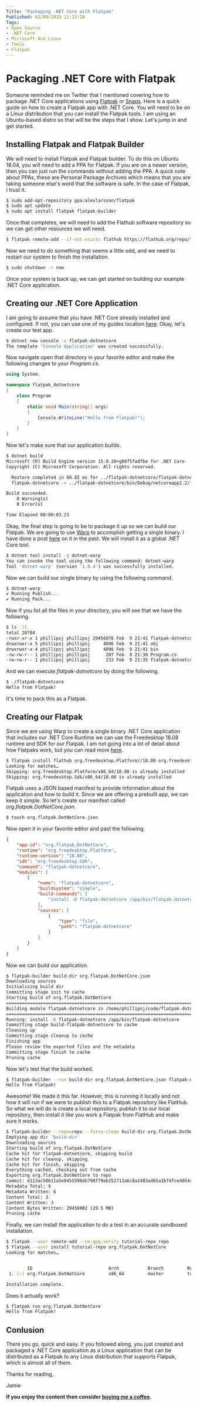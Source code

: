 ```yaml
---
Title: "Packaging .NET Core with Flatpak"
Published: 02/09/2019 21:23:20
Tags: 
- Open Source
- .NET Core
- Microsoft And Linux
- Tools
- Flatpak
---
```

# Packaging .NET Core with Flatpak

Someone reminded me on Twitter that I mentioned covering how to package .NET Core applications using [Flatpak](https://flatpak.org/) or [Snaps](https://snapcraft.io/). Here is a quick guide on how to create a Flatpak app with .NET Core. You will need to be on a Linux distribution that you can install the Flatpak tools. I am using an Ubuntu-based distro so that will be the steps that I show. Let's jump in and get started.

## Installing Flatpak and Flatpak Builder

We will need to install Flatpak and Flatpak builder. To do this on Ubuntu 18.04, you will need to add a PPA for Flatpak. If you are on a newer version, then you can just run the commands without adding the PPA. A quick note about PPAs, these are Personal Package Archives which means that you are taking someone else's word that the software is safe. In the case of Flatpak, I trust it.

```Bash
$ sudo add-apt-repository ppa:alexlarsson/flatpak
$ sudo apt update
$ sudo apt install flatpak flatpak-builder
```

Once that completes, we will need to add the Flathub software repository so we can get other resources we will need.

```Bash
$ flatpak remote-add --if-not-exists flathub https://flathub.org/repo/flathub.flatpakrepo
```

Now we need to do something that seems a little odd, and we need to restart our system to finish the installation.

```Bash
$ sudo shutdown -r now
```

Once your system is back up, we can get started on building our example .NET Core application.

## Creating our .NET Core Application

I am going to assume that you have .NET Core already installed and configured. If not, you can use one of my guides location [here](https://www.phillipsj.net/tags/net-core). Okay, let's create our test app.

```Bash
$ dotnet new console -o flatpak-dotnetcore
The template "Console Application" was created successfully.
```

Now navigate open that directory in your favorite editor and make the following changes to your *Program.cs*.

```C#
using System;

namespace flatpak_dotnetcore
{
    class Program
    {
        static void Main(string[] args)
        {
            Console.WriteLine("Hello from Flatpak!");
        }
    }
}
```

Now let's make sure that our application builds.

```Bash
$ dotnet build
Microsoft (R) Build Engine version 15.9.20+g88f5fadfbe for .NET Core
Copyright (C) Microsoft Corporation. All rights reserved.

  Restore completed in 60.82 ms for ../flatpak-dotnetcore/flatpak-dotnetcore.csproj.
  flatpak-dotnetcore -> ../flatpak-dotnetcore/bin/Debug/netcoreapp2.2/flatpak-dotnetcore.dll

Build succeeded.
    0 Warning(s)
    0 Error(s)

Time Elapsed 00:00:03.23
```

Okay, the final step is going to be to package it up so we can build our Flatpak. We are going to use [Warp](https://github.com/dgiagio/warp) to accomplish getting a single binary. I have done a post [here](https://www.phillipsj.net/posts/warp-single-executable-dotnet-core-app) on it in the past. We will install it as a global .NET Core tool.

```Bash
$ dotnet tool install -g dotnet-warp
You can invoke the tool using the following command: dotnet-warp
Tool 'dotnet-warp' (version '1.0.4') was successfully installed.
```

Now we can build our single binary by using the following command.

```Bash
$ dotnet-warp
✔ Running Publish...
✔ Running Pack...
```

Now if you list all the files in your directory, you will see that we have the following.

```Bash
$ ls -lt
total 28784
-rwxr-xr-x 1 phillipsj phillipsj 29456076 Feb  9 21:41 flatpak-dotnetcore
drwxrwxr-x 5 phillipsj phillipsj     4096 Feb  9 21:41 obj
drwxrwxr-x 4 phillipsj phillipsj     4096 Feb  9 21:41 bin
-rw-rw-r-- 1 phillipsj phillipsj      207 Feb  9 21:36 Program.cs
-rw-rw-r-- 1 phillipsj phillipsj      233 Feb  9 21:35 flatpak-dotnetcore.csproj
```

And we can execute *flatpak-dotnetcore* by doing the following.

```Bash
$ ./flatpak-dotnetcore
Hello from Flatpak!
```

It's time to pack this as a Flatpak.

## Creating our Flatpak

Since we are using Warp to create a single binary .NET Core application that includes our .NET Core Runtime we can use the Freedesktop 18.08 runtime and SDK for our Flatpak. I am not going into a lot of detail about how Flatpaks work, but you can read more [here](http://docs.flatpak.org/en/latest/introduction.html).

```Bash
$ flatpak install flathub org.freedesktop.Platform//18.08 org.freedesktop.Sdk//18.08
Looking for matches…
Skipping: org.freedesktop.Platform/x86_64/18.08 is already installed
Skipping: org.freedesktop.Sdk/x86_64/18.08 is already installed
```

Flatpak uses a JSON based manifest to provide information about the application and how to build it. Since we are offering a prebuilt app, we can keep it simple. So let's create our manifest called *org.flatpak.DotNetCore.json*.

```Bash
$ touch org.flatpak.DotNetCore.json
```

Now open it in your favorite editor and past the following.

```JSON
{
    "app-id": "org.flatpak.DotNetCore",
    "runtime": "org.freedesktop.Platform",
    "runtime-version": "18.08",
    "sdk": "org.freedesktop.Sdk",
    "command": "flatpak-dotnetcore",
    "modules": [
        {
            "name": "flatpak-dotnetcore",
            "buildsystem": "simple",
            "build-commands": [
                "install -D flatpak-dotnetcore /app/bin/flatpak-dotnetcore"
            ],
            "sources": [
                {
                    "type": "file",
                    "path": "flatpak-dotnetcore"
                }
            ]
        }
    ]
}
```

Now we can build our application.

```Bash
$ flatpak-builder build-dir org.flatpak.DotNetCore.json
Downloading sources
Initializing build dir
Committing stage init to cache
Starting build of org.flatpak.DotNetCore
========================================================================
Building module flatpak-dotnetcore in /home/phillipsj/code/flatpak-dotnetcore/.flatpak-builder/build/flatpak-dotnetcore-1
========================================================================
Running: install -D flatpak-dotnetcore /app/bin/flatpak-dotnetcore
Committing stage build-flatpak-dotnetcore to cache
Cleaning up
Committing stage cleanup to cache
Finishing app
Please review the exported files and the metadata
Committing stage finish to cache
Pruning cache
```

Now let's test that the build worked.

```Bash
$ flatpak-builder --run build-dir org.flatpak.DotNetCore.json flatpak-dotnetcore
Hello from Flatpak!
```

Awesome! We made it this far. However, this is running it locally and not how it will run if we were to publish this to a Flatpak repository like FlatHub. So what we will do is create a local repository, publish it to our local repository, then install it like you work a Flatpak from FlatHub and make sure it works.

```Bash
$ flatpak-builder --repo=repo --force-clean build-dir org.flatpak.DotNetCore.json
Emptying app dir 'build-dir'
Downloading sources
Starting build of org.flatpak.DotNetCore
Cache hit for flatpak-dotnetcore, skipping build
Cache hit for cleanup, skipping
Cache hit for finish, skipping
Everything cached, checking out from cache
Exporting org.flatpak.DotNetCore to repo
Commit: d113ac58b11a5e8455598db798f79eb252713a6c8a1483ad65a1bf4fce4054c5
Metadata Total: 9
Metadata Written: 6
Content Total: 3
Content Written: 3
Content Bytes Written: 29456902 (29.5 MB)
Pruning cache
```

Finally, we can install the application to do a test in an accurate sandboxed installation.

```Bash
$ flatpak --user remote-add --no-gpg-verify tutorial-repo repo
$ flatpak --user install tutorial-repo org.flatpak.DotNetCore
Looking for matches…


        ID                             Arch           Branch         Remote                Download
 1. [✓] org.flatpak.DotNetCore         x86_64         master         tutorial-repo         1.0 kB / 28.9 MB

Installation complete.
```

Does it actually work?

```Bash
$ flatpak run org.flatpak.DotNetCore
Hello from Flatpak!
```

## Conlusion

There you go, quick and easy. If you followed along, you just created and packaged a .NET Core application as a Linux application that can be distributed as a Flatpak to any Linux distribution that supports Flatpak, which is almost all of them.

Thanks for reading,

Jamie

**If you enjoy the content then consider [buying me a coffee](https://www.buymeacoffee.com/aQPnJ73O8).**
